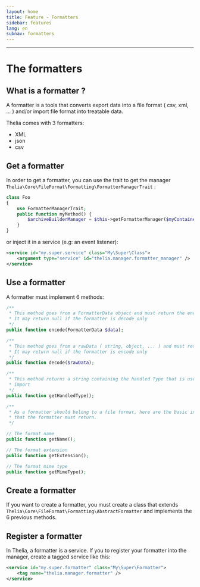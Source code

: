 ```yaml
---
layout: home
title: Feature - Formatters
sidebar: features
lang: en
subnav: formatters
---
```

---

# The formatters

## What is a formatter ?

A formatter is a tools that converts export data into a file format ( csv, xml, ... ) and/or import file format into treatable data.

Thelia comes with 3 formatters:

- XML
- json
- csv

## Get a formatter
In order to get a formatter, you can use the trait to get the manager ```Thelia\Core\FileFormat\Formatting\FormatterManagerTrait``` :

```php
class Foo 
{
    use FormatterManagerTrait;
    public function myMethod() {
        $archiveBuilderManager = $this->getFormatterManager($myContainer);
    }
}
```

or inject it in a service (e.g: an event listener):

```xml
<service id="my.super.service" class="My\Super\Class">
    <argument type="service" id="thelia.manager.formatter_manager" />
</service>
```

## Use a formatter
A formatter must implement 6 methods:

```php
/**
 * This method goes from a FormatterData object and must return the encoded value.
 * It may return null if the formatter is decode only
 */
public function encode(FormatterData $data);

/**
 * This method goes from a rawData ( string, object, ... ) and must return a FormatterData
 * It may return null if the formatter is encode only
 */
public function decode($rawData);

/**
 * This method returns a string containing the handled Type that is used to match with a export or an
 * import
 */
public function getHandledType();

/**
 * As a formatter should belong to a file format, here are the basic information about a format
 * that the formatter must return.
 */

// The format name
public function getName();

// The format extension
public function getExtension();

// The format mime type
public function getMimeType();
```

## Create a formatter
If you want to create a formatter, you must create a class that extends ```Thelia\Core\FileFormat\Formatting\AbstractFormatter``` and implements the 6 previous methods. 

## Register a formatter
In Thelia, a formatter is a service. If you to register your formatter into the manager, create a tagged service like this:

```xml
<service id="my.super.formatter" class="My\Super\Formatter">
    <tag name="thelia.manager.formatter" />
</service>
```
